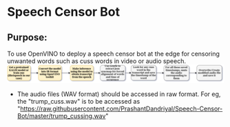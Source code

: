# Speech Censor Bot

## Purpose: 
To use OpenVINO to deploy a speech censor bot at the edge for censoring unwanted words such as cuss words in video or audio speech.
![Methodology](https://github.com/PrashantDandriyal/Speech-Censor-Bot/blob/master/CussWordBot.png)

* The audio files (WAV format) should be accessed in raw format. For eg, the "trump_cuss.wav" is to be accessed as "https://raw.githubusercontent.com/PrashantDandriyal/Speech-Censor-Bot/master/trump_cussing.wav"
